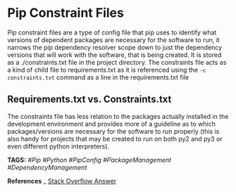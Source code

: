 # Pip Constraint Files

Pip constraint files are a type of config file that pip uses to identify what versions of dependent packages are necessary for the software to run, it narrows the pip dependency resolver scope down to just the dependency versions that will work with the software, that is being created. It is stored as a ./constraints.txt file in the project directory.
The constraints file acts as a kind of child file to requirements.txt as it is referenced using the `-c constraints.txt` command as a line in the requirements.txt file

## Requirements.txt vs. Constraints.txt

The constraints file has less relation to the packages actually installed in the development environment and provides more of a guideline as to which packages/versions are necessary for the software to run properly (this is also handy for projects that may be created to run on both py2 and py3 or even different python interpreters).

__TAGS:__
_#Pip #Python #PipConfig #PackageManagement #DependencyManagement_

__References__
_ [Stack Overflow Answer](<https://stackoverflow.com/questions/34645821/pip-constraints-files#:~:text=Constraints%20files%20are%20requirements%20files,nearly%20identical%20to%20Requirements%20Files.> "Stackoverflow answer")
